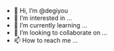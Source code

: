 - 👋 Hi, I’m @degiyou
- 👀 I’m interested in ...
- 🌱 I’m currently learning ...
- 💞️ I’m looking to collaborate on ...
- 📫 How to reach me ...

<!---
degiyou/degiyou is a ✨ special ✨ repository because its `README.md` (this file) appears on your GitHub profile.
You can click the Preview link to take a look at your changes.
--->
